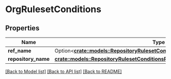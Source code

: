 # OrgRulesetConditions

## Properties

Name | Type | Description | Notes
------------ | ------------- | ------------- | -------------
**ref_name** | Option<[**crate::models::RepositoryRulesetConditionsRefName**](repository_ruleset_conditions_ref_name.md)> |  | [optional]
**repository_name** | [**crate::models::RepositoryRulesetConditionsRepositoryNameTargetRepositoryName**](repository_ruleset_conditions_repository_name_target_repository_name.md) |  | 

[[Back to Model list]](../README.md#documentation-for-models) [[Back to API list]](../README.md#documentation-for-api-endpoints) [[Back to README]](../README.md)


